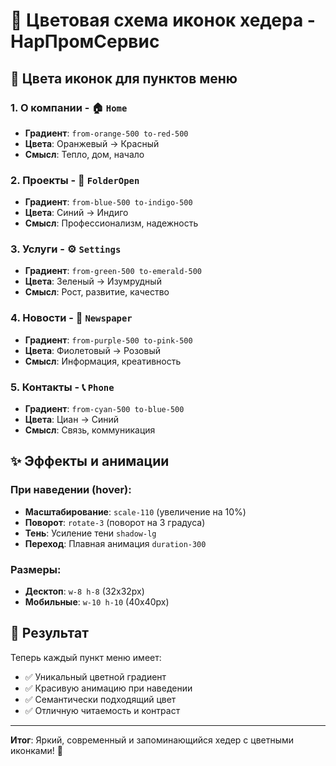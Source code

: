 # 🎨 Цветовая схема иконок хедера - НарПромСервис

## 🌈 Цвета иконок для пунктов меню

### 1. **О компании** - 🏠 `Home`
- **Градиент**: `from-orange-500 to-red-500`
- **Цвета**: Оранжевый → Красный
- **Смысл**: Тепло, дом, начало

### 2. **Проекты** - 📁 `FolderOpen`
- **Градиент**: `from-blue-500 to-indigo-500`
- **Цвета**: Синий → Индиго
- **Смысл**: Профессионализм, надежность

### 3. **Услуги** - ⚙️ `Settings`
- **Градиент**: `from-green-500 to-emerald-500`
- **Цвета**: Зеленый → Изумрудный
- **Смысл**: Рост, развитие, качество

### 4. **Новости** - 📰 `Newspaper`
- **Градиент**: `from-purple-500 to-pink-500`
- **Цвета**: Фиолетовый → Розовый
- **Смысл**: Информация, креативность

### 5. **Контакты** - 📞 `Phone`
- **Градиент**: `from-cyan-500 to-blue-500`
- **Цвета**: Циан → Синий
- **Смысл**: Связь, коммуникация

## ✨ Эффекты и анимации

### При наведении (hover):
- **Масштабирование**: `scale-110` (увеличение на 10%)
- **Поворот**: `rotate-3` (поворот на 3 градуса)
- **Тень**: Усиление тени `shadow-lg`
- **Переход**: Плавная анимация `duration-300`

### Размеры:
- **Десктоп**: `w-8 h-8` (32x32px)
- **Мобильные**: `w-10 h-10` (40x40px)

## 🎯 Результат

Теперь каждый пункт меню имеет:
- ✅ Уникальный цветной градиент
- ✅ Красивую анимацию при наведении
- ✅ Семантически подходящий цвет
- ✅ Отличную читаемость и контраст

---

**Итог**: Яркий, современный и запоминающийся хедер с цветными иконками! 🎉
